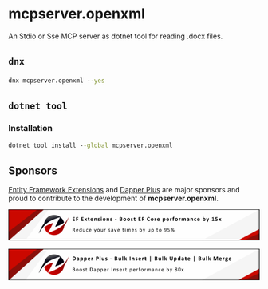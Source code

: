 ﻿# mcpserver.openxml
An Stdio or Sse MCP server as dotnet tool for reading .docx files.

## `dnx`
``` cmd
dnx mcpserver.openxml --yes
```

## `dotnet tool`
### Installation
``` cmd
dotnet tool install --global mcpserver.openxml
```

## Sponsors

[Entity Framework Extensions](https://entityframework-extensions.net/?utm_source=StefH) and [Dapper Plus](https://dapper-plus.net/?utm_source=StefH) are major sponsors and proud to contribute to the development of **mcpserver.openxml**.

[![Entity Framework Extensions](https://raw.githubusercontent.com/StefH/resources/main/sponsor/entity-framework-extensions-sponsor.png)](https://entityframework-extensions.net/bulk-insert?utm_source=StefH)

[![Dapper Plus](https://raw.githubusercontent.com/StefH/resources/main/sponsor/dapper-plus-sponsor.png)](https://dapper-plus.net/bulk-insert?utm_source=StefH)